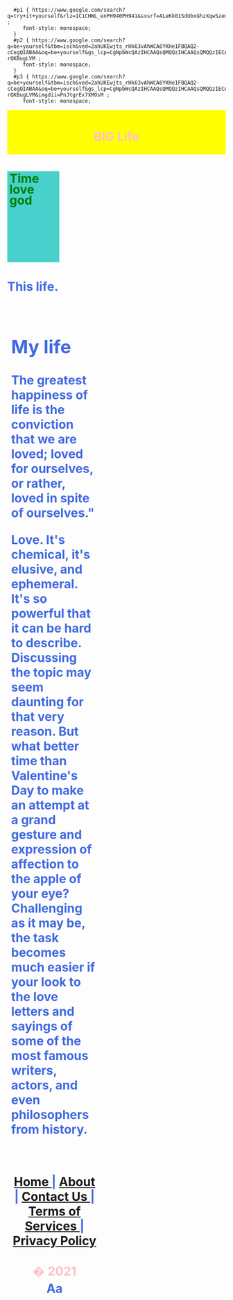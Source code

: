 <html>
<head>
   <title> Be Yourself - Mary Rose Mabitasan </title>
  
      #p1 { https://www.google.com/search?q=try+it+yourself&rlz=1C1CHWL_enPH940PH941&sxsrf=ALeKk01SdUbxGhzXqwSzemJcwRPbL1iXPQ:1615634506011&source=lnms&tbm=isch&biw=850&bih=608#imgrc=hDAWmFrM8hg7fM ;
         font-style: monospace;
      }
      #p2 { https://www.google.com/search?q=be+yourself&tbm=isch&ved=2ahUKEwjts_rHk63vAhWCA6YKHe1FBQAQ2-cCegQIABAA&oq=be+yourself&gs_lcp=CgNpbWcQAzIHCAAQsQMQQzIHCAAQsQMQQzIECAAQQzIECAAQQzIECAAQQzIECAAQQzICCAAyAggAMgIIADICCAA6BggAEAcQHlDnhQVYmIgFYNeUBWgAcAB4AIABbIgBywGSAQMxLjGYAQCgAQGqAQtnd3Mtd2l6LWltZ8ABAQ&sclient=img&ei=TKBMYO3dO4KHmAXtixU&bih=608&biw=850&rlz=1C1CHWL_enPH940PH941#imgrc=5k9e-rQKBugLVM ;
         font-style: monospace;
      }
      #p3 { https://www.google.com/search?q=be+yourself&tbm=isch&ved=2ahUKEwjts_rHk63vAhWCA6YKHe1FBQAQ2-cCegQIABAA&oq=be+yourself&gs_lcp=CgNpbWcQAzIHCAAQsQMQQzIHCAAQsQMQQzIECAAQQzIECAAQQzIECAAQQzIECAAQQzICCAAyAggAMgIIADICCAA6BggAEAcQHlDnhQVYmIgFYNeUBWgAcAB4AIABbIgBywGSAQMxLjGYAQCgAQGqAQtnd3Mtd2l6LWltZ8ABAQ&sclient=img&ei=TKBMYO3dO4KHmAXtixU&bih=608&biw=850&rlz=1C1CHWL_enPH940PH941#imgrc=5k9e-rQKBugLVM&imgdii=PnJtgrEx7XMOsM ;
         font-style: monospace;
 

   
</body>
</html>



<head>
<style>
#header {
    background-color: yellow;
    color:pink;
    text-align:center;
    padding:5px;
}
#nav {
    line-height:25px;
    background-color:#48D1CC;
el    color:fb friends;
    height:200px;
    width:110px;
    float: center;
    padding:5px;	      
}
#section {
    width:200px;
    float: center;
    padding:9px;	 	 
}
#footer {
    background-color: steel yellow;
    color:pink;
    clear:both;
    text-align:center;
   padding:5px;	 	 
}
</style>
</head>

<body>

<div id="header">
<h1>BIG Life</h1>
</div>
<body>
<h1 style="color:green"
The life </h1>

<p style="color:Steelgreen">
<div id="nav">
Time<br>
love<br>
god<br>
</div>
</div>
<body>
<h1 style="color:RoyalBlue"
The life </h1>

<p style="color:SteelBlue">

This life.</p>
<head>
<style>
.ani {
background-color:steelblue;
color:white;
margin:12px;
padding:12px;
border:3px solid mediumturquoise;
}	
</style>
</head>
</body>
<div id="section">

<h2>My life</h2>

The greatest happiness of life is the conviction that we are loved; loved for ourselves, or rather, loved in spite of ourselves."

<p>
Love. It's chemical, it's elusive, and ephemeral. It's so powerful that it can be hard to describe. Discussing the topic may seem daunting for that very reason. But what better time than Valentine's Day to make an attempt at a grand gesture and expression of affection to the apple of your eye? Challenging as it may be, the task becomes much easier if your look to the love letters and sayings of some of the most famous writers, actors, and even philosophers from history.
</p>



</html>
<header>
      <nav>
         <h1>  </h1>
         <p style="float: right">
            <a href="#"> Home </a> |
            <a href="#"> About </a> |
            <a href="#"> Contact Us </a> |
            <a href="#"> Terms of Services </a> |
            <a href="#"> Privacy Policy </a>


<div id="footer">
� 2021
</div>

</body>
</html>
Aa

